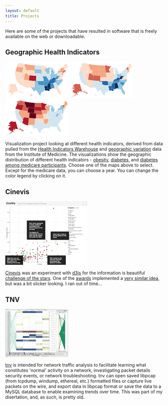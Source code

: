 ```yaml
---
layout: default
title: Projects
---
```


Here are some of the projects that have resulted in software that is freely available on the web or downloadable.

## Geographic Health Indicators

<a href="cms-geo/obesity.html">![Obesity rates](./img/cms-geo-obesity.png)</a>
<a href="cms-geo/diabetes.html">![Diabetes rates](./img/cms-geo-diabetes.png)</a>
<a href="cms-geo/diabetes-medicare.html">![Diabetes among medicare participants](./img/cms-geo-diabetes-medicare.png)</a>

Visualization project looking at different health indicators, derived from data pulled from the [Health Indicators Warehouse](http://healthindicators.gov/) and [geographic variation](http://www.iom.edu/Activities/HealthServices/GeographicVariation/Data-Resources.aspx) data from the Institute of Medicine. The visualizations show the geographic distribution of different health indicators - [obesity](cms-geo/obesity.html), [diabetes](cms-geo/diabetes.html), and [diabetes among medicare participants](cms-geo/diabetes-medicare.html). Choose one of the maps above to select. Except for the medicare data, you can choose a year. You can change the color legend by clicking on it.


## Cinevis

<a href="http://jgoodall.github.com/cinevis/">![Explore Film Budgets, Revenues & Ratings](./img/cinevis.png)</a>

[Cinevis](http://jgoodall.github.com/cinevis/) was an experiment with [d3js](http://d3js.org/) for the information is beautiful [challenge of the stars](http://www.informationisbeautifulawards.com/2012/01/challenge-of-the-stars/). One of the [awards](http://www.informationisbeautifulawards.com/2012/03/hall-of-fame-hollywood-challenge-winners/) implemented a [very similar idea](http://indexity.net/vis/hw/), but was a bit slicker looking. I ran out of time...


## TNV

<a href="http://tnv.sourceforge.net/">![tnv depicts network traffic by visualizing packets and links between local and remote hosts](./img/tnv.png)</a>

[tnv](http://tnv.sourceforge.net/) is intended for network traffic analysis to facilitate learning what constitutes 'normal' activity on a network, investigating packet details security events, or network troubleshooting. tnv can open saved libpcap (from tcpdump, windump, ethereal, etc.) formatted files or capture live packets on the wire, and export data in libpcap format or save the data to a MySQL database to enable examining trends over time. This was part of my disertation, and, as such, is pretty old.